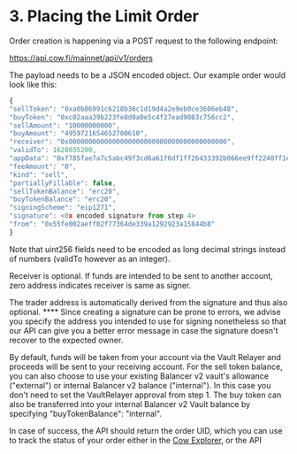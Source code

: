 # 3. Placing the Limit Order

Order creation is happening via a POST request to the following endpoint:

https://api.cow.fi/mainnet/api/v1/orders

The payload needs to be a JSON encoded object. Our example order would look like this:

```typescript
{
"sellToken": "0xa0b86991c6218b36c1d19d4a2e9eb0ce3606eb48",
"buyToken": "0xc02aaa39b223fe8d0a0e5c4f27ead9083c756cc2",
"sellAmount": "10000000000",
"buyAmount": "4959721654652700610",
"receiver": "0x0000000000000000000000000000000000000000",
"validTo": 1628035200,
"appData": "0xf785fae7a7c5abc49f3cd6a61f6df1ff26433392b066ee9ff2240ff1eb7ab6e4",
"feeAmount": "0",
"kind": "sell",
"partiallyFillable": false,
"sellTokenBalance": "erc20",
"buyTokenBalance": "erc20",
"signingScheme": "eip1271",
"signature": <0x encoded signature from step 4>
"from": "0x55fe002aeff02f77364de339a1292923a15844b8"
}
```

Note that uint256 fields need to be encoded as long decimal strings instead of numbers (validTo however as an integer).

Receiver is optional. If funds are intended to be sent to another account, zero address indicates receiver is same as signer.

The trader address is automatically derived from the signature and thus also optional. \*\*\*\* Since creating a signature can be prone to errors, we advise you specify the address you intended to use for signing nonetheless so that our API can give you a better error message in case the signature doesn't recover to the expected owner.

By default, funds will be taken from your account via the Vault Relayer and proceeds will be sent to your receiving account. For the sell token balance, you can also choose to use your existing Balancer v2 vault's allowance ("external") or internal Balancer v2 balance ("internal"). In this case you don't need to set the VaultRelayer approval from step 1. The buy token can also be transferred into your internal Balancer v2 Vault balance by specifying "buyTokenBalance": "internal".

In case of success, the API should return the order UID, which you can use to track the status of your order either in the [Cow Explorer](https://explorer.cow.fi), or the API
